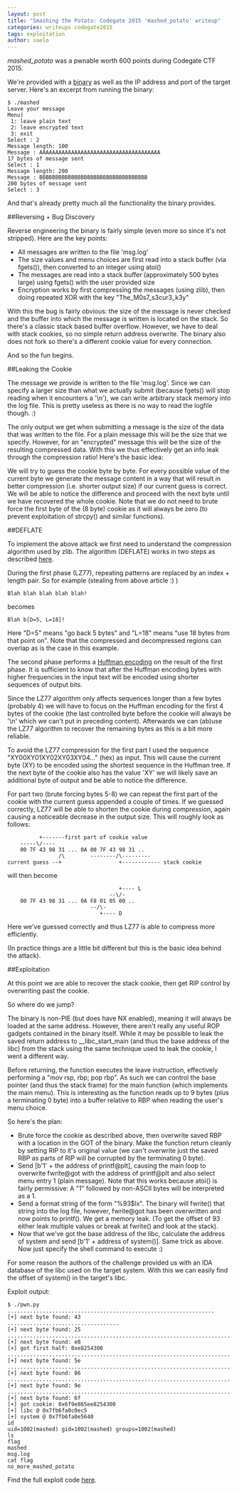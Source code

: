 ```yaml
---
layout: post
title: "Smashing the Potato: Codegate 2015 'mashed_potato' writeup"
categories: writeups codegate2015
tags: exploitation
author: saelo
---
```


*mashed_potato* was a pwnable worth 600 points during Codegate CTF 2015.

We're provided with a [binary](https://github.com/kitctf/writeups/raw/master/codegate2015/mashed_potato/mashed) as well as the IP address and port of the target server.
Here's an excerpt from running the binary:

    $ ./mashed
    Leave your message
    Menu)
     1: leave plain text
     2: leave encrypted text
     3: exit
    Select : 2
    Message length: 100
    Message : AAAAAAAAAAAAAAAAAAAAAAAAAAAAAAAAAAAAAA
    17 bytes of message sent
    Select : 1
    Message length: 200
    Message : BBBBBBBBBBBBBBBBBBBBBBBBBBBBBBBBBB
    200 bytes of message sent
    Select : 3

And that's already pretty much all the functionality the binary provides.

##Reversing + Bug Discovery

Reverse engineering the binary is fairly simple (even more so since it's not stripped). Here are the key points:

- All messages are written to the file 'msg.log'
- The size values and menu choices are first read into a stack buffer (via fgets()), then converted to an integer using atoi()
- The messages are read into a stack buffer (approximately 500 bytes large) using fgets() with the user provided size
- Encryption works by first compressing the messages (using zlib), then doing repeated XOR with the key "The_M0s7_s3cur3_k3y"

With this the bug is fairly obvious: the size of the message is never checked and the buffer into which the message is written is located on the stack. So there's a classic stack based buffer overflow. However, we have to deal with stack cookies, so no simple return address overwrite. The binary also does not fork so there's a different cookie value for every connection.

And so the fun begins.

##Leaking the Cookie

The message we provide is written to the file 'msg.log'. Since we can specify a larger size than what we actually submit (because fgets() will stop reading when it encounters a '\n'), we can write arbitrary stack memory into the log file. This is pretty useless as there is no way to read the logfile though. :)

The only output we get when submitting a message is the size of the data that was written to the file. For a plain message this will be the size that we specify. However, for an "encrypted" message this will be the size of the resulting compressed data. With this we thus effectively get an info leak through the compression ratio! Here's the basic idea:

We will try to guess the cookie byte by byte. For every possible value of the current byte we generate the message content in a way that will result in better compression (i.e. shorter output size) if our current guess is correct. We will be able to notice the difference and proceed with the next byte until we have recovered the whole cookie.
Note that we do not need to brute force the first byte of the (8 byte) cookie as it will always be zero (to prevent exploitation of strcpy() and similar functions).

##DEFLATE

To implement the above attack we first need to understand the compression algorithm used by zlib. The algorithm (DEFLATE) works in two steps as described [here](http://www.zlib.net/feldspar.html).

During the first phase (LZ77), repeating patterns are replaced by an index + length pair. So for example (stealing from above article :) )

    Blah blah blah blah blah!

becomes

    Blah b[D=5, L=18]!

Here "D=5" means "go back 5 bytes" and "L=18" means "use 18 bytes from that point on". Note that the compressed and decompressed regions can overlap as is the case in this example.

The second phase performs a [Huffman encoding](http://en.wikipedia.org/wiki/Huffman_coding) on the result of the first phase. It is sufficient to know that after the Huffman encoding bytes with higher frequencies in the input text will be encoded using shorter sequences of output bits.

Since the LZ77 algorithm only affects sequences longer than a few bytes (probably 4) we will have to focus on the Huffman encoding for the first 4 bytes of the cookie (the last controlled byte before the cookie will always be '\n' which we can't put in preceding content). Afterwards we can (ab)use the LZ77 algorithm to recover the remaining bytes as this is a bit more reliable.

To avoid the LZ77 compression for the first part I used the sequence "XY00XY01XY02XY03XY04..." (hex) as input. This will cause the current byte (XY) to be encoded using the shortest sequence in the Huffman tree. If the next byte of the cookie also has the value 'XY' we will likely save an additional byte of output and be able to notice the difference.

For part two (brute forcing bytes 5-8) we can repeat the first part of the cookie with the current guess appended a couple of times. If we guessed correctly, LZ77 will be able to shorten the cookie during compression, again causing a noticeable decrease in the output size. This will roughly look as follows:

              +-------first part of cookie value
        -----\/----
        00 7F 43 98 31 ... 0A 00 7F 43 98 31 ..
                    /\        --------/\---------
    current guess --+                  +------------ stack cookie

will then become

                                       +---- L
                                    --\/-
        00 7F 43 98 31 ... 0A F8 01 05 00 ..
                              --/\-
                                 +---- D

Here we've guessed correctly and thus LZ77 is able to compress more efficiently.

(In practice things are a little bit different but this is the basic idea behind the attack).

##Exploitation

At this point we are able to recover the stack cookie, then get RIP control by overwriting past the cookie.

So where do we jump?

The binary is non-PIE (but does have NX enabled), meaning it will always be loaded at the same address. However, there aren't really any useful ROP gadgets contained in the binary itself.
While it may be possible to leak the saved return address to \_\_libc\_start\_main (and thus the base address of the libc) from the stack using the same technique used to leak the cookie, I went a different way.

Before returning, the function executes the leave instruction, effectively performing a "mov rsp, rbp; pop rbp". As such we can control the base pointer (and thus the stack frame) for the main function (which implements the main menu). This is interesting as the function reads up to 9 bytes (plus a terminating 0 byte) into a buffer relative to RBP when reading the user's menu choice.

So here's the plan:

- Brute force the cookie as described above, then overwrite saved RBP with a location in the GOT of the binary. Make the function return cleanly by setting RIP to it's original value (we can't overwrite just the saved RBP as parts of RIP will be corrupted by the terminating 0 byte).
- Send [b'1' + the address of printf@plt], causing the main loop to overwrite fwrite@got with the address of printf@plt and also select menu entry 1 (plain message). Note that this works because atoi() is fairly permissive: A "1" followed by non-ASCII bytes will be interpreted as a 1.
- Send a format string of the form "%93$lx". The binary will fwrite() that string into the log file, however, fwrite@got has been overwritten and now points to printf(). We get a memory leak. (To get the offset of 93 either leak multiple values or break at fwrite() and look at the stack).
- Now that we've got the base address of the libc, calculate the address of system and send [b'1' + address of system()]. Same trick as above. Now just specify the shell command to execute :)

For some reason the authors of the challenge provided us with an IDA database of the libc used on the target system. With this we can easily find the offset of system() in the target's libc.

Exploit output:

    $ ./pwn.py
    .................................................................
    [+] next byte found: 43
    ...................................
    [+] next byte found: 25
    ..................................................................................................................................................................................................................................
    [+] next byte found: e8
    [+] got first half: 0xe8254300
    ..........................................................................................
    [+] next byte found: 5e
    .................................................................................................................................
    [+] next byte found: 86
    ........................................................................................................................................................
    [+] next byte found: 9e
    ..........................................................................................................
    [+] next byte found: 6f
    [+] got cookie: 0x6f9e865ee8254300
    [+] libc @ 0x7fb6fa0c0ec5
    [+] system @ 0x7fb6fa0e5640
    id
    uid=1002(mashed) gid=1002(mashed) groups=1002(mashed)
    ls
    flag
    mashed
    msg.log
    cat flag
    no_more_mashed_potato


Find the full exploit code [here](https://github.com/kitctf/writeups/blob/master/codegate2015/mashed_potato/pwn.py).
